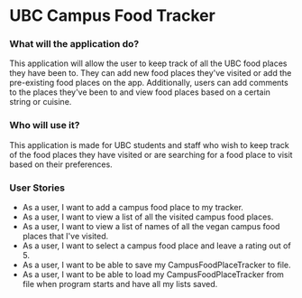 # UBC Campus Food Tracker

### What will the application do?
This application will allow the user to keep track of all the UBC food places they
have been to. They can add new food places they've visited or add the pre-existing 
food places on the app. Additionally, users can add comments to the places they've been
to and view food places based on a certain string or cuisine.

### Who will use it?
This application is made for UBC students and staff who wish to keep track of the food places
they have visited or are searching for a food place to visit based on their preferences. 

### User Stories
- As a user, I want to add a campus food place to my tracker.
- As a user, I want to view a list of all the visited campus food places.
- As a user, I want to view a list of names of all the vegan campus food places that I've visited. 
- As a user, I want to select a campus food place and leave a rating out of 5.
- As a user, I want to be able to save my CampusFoodPlaceTracker to file.
- As a user, I want to be able to load my CampusFoodPlaceTracker from file when program starts and have
all my lists saved.

~~~~ 